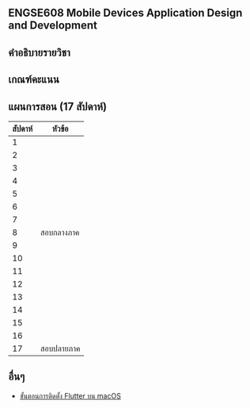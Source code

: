## ENGSE608 Mobile Devices Application Design and Development

## คำอธิบายรายวิชา

## เกณฑ์คะแนน

## แผนการสอน (17 สัปดาห์)
| สัปดาห์ | หัวข้อ                            |
| ------- | ------------------------------- |
| 1       |                                 |
| 2       |                                 |
| 3       |                                 |
| 4       |                                 |
| 5       |                                 |
| 6       |                                 |
| 7       |                                 |
| 8       | สอบกลางภาค                      |
| 9       |                                 |
| 10       |                                 |
| 11       |                                 |
| 12       |                                 |
| 13       |                                 |
| 14       |                                 |
| 15       |                                 |
| 16       |                                 |
| 17      | สอบปลายภาค                      |

## อื่นๆ
- [ขั้นตอนการติดตั้ง Flutter บน macOS](https://github.com/Piyaphol-Rmutl/ENGSE608-Mobile-Devices-Application-Design-and-Development/blob/main/flutter-setup.md)
